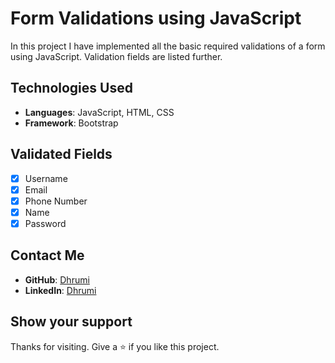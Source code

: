 # Form Validations using JavaScript
In this project I have implemented all the basic required validations of a form using JavaScript. Validation fields are listed further.

## Technologies Used
- **Languages**: JavaScript, HTML, CSS
- **Framework**: Bootstrap

## Validated Fields
- [x] Username
- [x] Email 
- [x] Phone Number
- [x] Name
- [x] Password

## Contact Me
- **GitHub**: [Dhrumi](https://github.com/DhrumiPrajapati)
- **LinkedIn**: [Dhrumi](https://www.linkedin.com/in/dhrumiprajapati/)

## Show your support
Thanks for visiting. Give a ⭐️ if you like this project.
